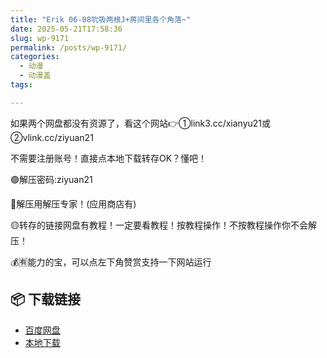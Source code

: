 ```yaml
---
title: "Erik 06-08吮吸两根J+房间里各个角落~"
date: 2025-05-21T17:58:36
slug: wp-9171
permalink: /posts/wp-9171/
categories:
  - 动漫
  - 动漫盖
tags:

---
```


如果两个网盘都没有资源了，看这个网站👉①link3.cc/xianyu21或②vlink.cc/ziyuan21

不需要注册账号！直接点本地下载转存OK？懂吧！

🟢解压密码:ziyuan21

🔵解压用解压专家！(应用商店有)

🟡转存的链接网盘有教程！一定要看教程！按教程操作！不按教程操作你不会解压！

💰🈶能力的宝，可以点左下角赞赏支持一下网站运行

## 📦 下载链接
- [百度网盘](https://blziyuan21.com/pay-download/9171?key=7ba4bdf8fa&down_id=0)
- [本地下载](https://blziyuan21.com/pay-download/9171?key=7ba4bdf8fa&down_id=1)

